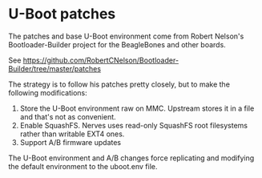 # U-Boot patches

The patches and base U-Boot environment come from Robert Nelson's
Bootloader-Builder project for the BeagleBones and other boards.

See https://github.com/RobertCNelson/Bootloader-Builder/tree/master/patches

The strategy is to follow his patches pretty closely, but to make the following
modifications:

1. Store the U-Boot environment raw on MMC. Upstream stores it in a file and
   that's not as convenient.
2. Enable SquashFS. Nerves uses read-only SquashFS root filesystems rather than
   writable EXT4 ones.
3. Support A/B firmware updates

The U-Boot environment and A/B changes force replicating and modifying the
default environment to the uboot.env file.
